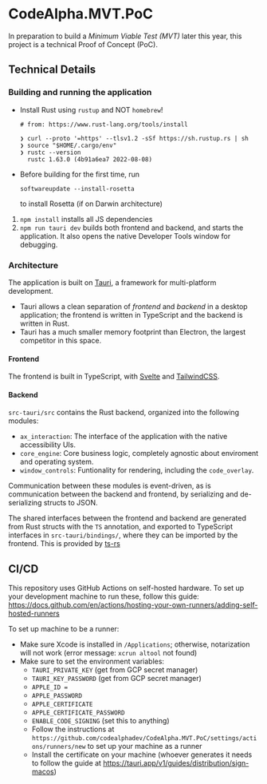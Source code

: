 # CodeAlpha.MVT.PoC

In preparation to build a _Minimum Viable Test (MVT)_ later this year, this project is a technical Proof of Concept (PoC).

## Technical Details

### Building and running the application

- Install Rust using `rustup` and NOT `homebrew`!

  ```
  # from: https://www.rust-lang.org/tools/install

  ❯ curl --proto '=https' --tlsv1.2 -sSf https://sh.rustup.rs | sh
  ❯ source "$HOME/.cargo/env"
  ❯ rustc --version
    rustc 1.63.0 (4b91a6ea7 2022-08-08)
  ```

- Before building for the first time, run
  ```
  softwareupdate --install-rosetta
  ```
  to install Rosetta (if on Darwin architecture)

1. `npm install` installs all JS dependencies
2. `npm run tauri dev` builds both frontend and backend, and starts the application. It also opens the native Developer Tools window for debugging.

### Architecture

The application is built on [Tauri](https://tauri.app/), a framework for multi-platform development.

- Tauri allows a clean separation of _frontend_ and _backend_ in a desktop application; the frontend is written in TypeScript and the backend is written in Rust.
- Tauri has a much smaller memory footprint than Electron, the largest competitor in this space.

#### Frontend

The frontend is built in TypeScript, with [Svelte](https://svelte.dev/) and [TailwindCSS](https://tailwindcss.com).

#### Backend

`src-tauri/src` contains the Rust backend, organized into the following modules:

- `ax_interaction`: The interface of the application with the native accessibility UIs.
- `core_engine`: Core business logic, completely agnostic about enviroment and operating system.
- `window_controls`: Funtionality for rendering, including the `code_overlay`.

Communication between these modules is event-driven, as is communication between the backend and frontend, by serializing and de-serializing structs to JSON.

The shared interfaces between the frontend and backend are generated from Rust structs with the `TS` annotation, and exported to TypeScript interfaces in `src-tauri/bindings/`, where they can be imported by the frontend. This is provided by [ts-rs](https://github.com/Aleph-Alpha/ts-rs)

## CI/CD

This repository uses GitHub Actions on self-hosted hardware. To set up your development machine to run these, follow this guide: https://docs.github.com/en/actions/hosting-your-own-runners/adding-self-hosted-runners

To set up machine to be a runner:

- Make sure Xcode is installed in `/Applications`; otherwise, notarization will not work (error message: `xcrun altool` not found)
- Make sure to set the environment variables:
  - `TAURI_PRIVATE_KEY` (get from GCP secret manager)
  - `TAURI_KEY_PASSWORD` (get from GCP secret manager)
  - `APPLE_ID = `
  - `APPLE_PASSWORD`
  - `APPLE_CERTIFICATE`
  - `APPLE_CERTIFICATE_PASSWORD`
  - `ENABLE_CODE_SIGNING` (set this to anything)
  - Follow the instructions at `https://github.com/codealphadev/CodeAlpha.MVT.PoC/settings/actions/runners/new` to set up your machine as a runner
  - Install the certificate on your machine (whoever generates it needs to follow the guide at https://tauri.app/v1/guides/distribution/sign-macos)
